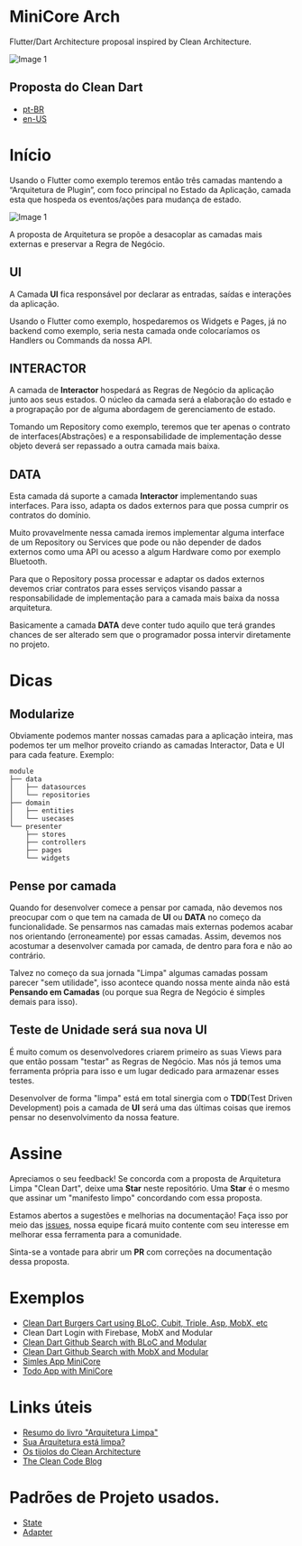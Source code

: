 # MiniCore Arch

Flutter/Dart Architecture proposal inspired by Clean Architecture.

![Image 1](imgs/image2.png)

## Proposta do Clean Dart

- [pt-BR](1.0/README.md)
- [en-US](1.0/README_en.md)

# Início

Usando o Flutter como exemplo teremos então três camadas mantendo a “Arquitetura de Plugin”, com foco principal no Estado da Aplicação, camada esta que hospeda os eventos/ações para mudança de estado.

![Image 1](imgs/image1.png)

A proposta de Arquitetura se propõe a desacoplar as camadas mais externas e preservar a Regra de Negócio.

## UI

A Camada **UI** fica responsável por declarar as entradas, saídas e interações da aplicação.

Usando o Flutter como exemplo, hospedaremos os Widgets e Pages, já no backend como exemplo, seria nesta camada onde colocaríamos os Handlers ou Commands da nossa API.

## INTERACTOR

A camada de **Interactor** hospedará as Regras de Negócio da aplicação junto aos seus estados.
O núcleo da camada será a elaboração do estado e a prograpação por de alguma abordagem de gerenciamento de estado.

Tomando um Repository como exemplo, teremos que ter apenas o contrato de interfaces(Abstrações) e a responsabilidade de implementação desse objeto deverá ser repassado a outra camada mais baixa.

## DATA

Esta camada dá suporte a camada **Interactor** implementando suas interfaces. Para isso, adapta os dados externos para que possa cumprir os contratos do domínio.

Muito provavelmente nessa camada iremos implementar alguma interface de um Repository ou Services que pode ou não depender de dados externos como uma API ou acesso a algum Hardware como por exemplo Bluetooth.

Para que o Repository possa processar e adaptar os dados externos devemos criar contratos para esses serviços visando passar a responsabilidade de implementação para a camada mais baixa da nossa arquitetura.

Basicamente a camada **DATA** deve conter tudo aquilo que terá grandes chances de ser alterado sem que o programador possa intervir diretamente no projeto.

# Dicas

## Modularize

Obviamente podemos manter nossas camadas para a aplicação inteira, mas podemos ter um melhor proveito criando as camadas Interactor, Data e UI para cada feature. Exemplo:

```
module
├── data
│   ├── datasources
│   └── repositories
├── domain
│   ├── entities
│   └── usecases
└── presenter
    ├── stores
    ├── controllers
    ├── pages
    └── widgets
```

## Pense por camada

Quando for desenvolver comece a pensar por camada, não devemos nos preocupar com o que tem na camada de **UI** ou **DATA** no começo da funcionalidade. Se pensarmos nas camadas mais externas podemos acabar nos orientando (erroneamente) por essas camadas. Assim, devemos nos acostumar a desenvolver camada por camada, de dentro para fora e não ao contrário.

Talvez no começo da sua jornada "Limpa" algumas camadas possam parecer "sem utilidade", isso acontece quando nossa mente ainda não está **Pensando em Camadas** (ou porque sua Regra de Negócio é simples demais para isso).

## Teste de Unidade será sua nova UI

É muito comum os desenvolvedores criarem primeiro as suas Views para que então possam "testar" as Regras de Negócio. Mas nós já temos uma ferramenta própria para isso e um lugar dedicado para armazenar esses testes.

Desenvolver de forma "limpa" está em total sinergia com o **TDD**(Test Driven Development) pois a camada de **UI** será uma das últimas coisas que iremos pensar no desenvolvimento da nossa feature.

# Assine

Apreciamos o seu feedback!
Se concorda com a proposta de Arquitetura Limpa "Clean Dart", deixe uma **Star** neste repositório. Uma **Star** é o mesmo que assinar um "manifesto limpo" concordando com essa proposta.

Estamos abertos a sugestões e melhorias na documentação!
Faça isso por meio das [issues](https://github.com/Flutterando/Clean-Dart/issues), nossa equipe ficará muito contente com seu interesse em melhorar essa ferramenta para a comunidade.

Sinta-se a vontade para abrir um **PR** com correções na documentação dessa proposta.

# Exemplos

- [Clean Dart Burgers Cart using BLoC, Cubit, Triple, Asp, MobX, etc](https://github.com/jacobaraujo7/bloc_atom)
- Clean Dart Login with Firebase, MobX and Modular
- [Clean Dart Github Search with BLoC and Modular](https://github.com/Flutterando/clean-dart-search-bloc)
- [Clean Dart Github Search with MobX and Modular](https://github.com/jacobaraujo7/clean-dart-search-mobx)
- [Simles App MiniCore](https://github.com/viniciusddrft/mini_core_exemple)
- [Todo App with MiniCore](https://github.com/EdsonMello-code/todoapp)

# Links úteis

- [Resumo do livro "Arquitetura Limpa"](https://medium.com/@deividchari/desvendando-a-arquitetura-limpa-de-uncle-bob-3e60d9aa9cce)
- [Sua Arquitetura está limpa?](https://medium.com/flutterando/sua-arquitetura-est%C3%A1-limpa-clean-architecture-no-flutter-458c68fad120)
- [Os tijolos do Clean Architecture](https://www.youtube.com/watch?v=C8mpy3pwqQc)
- [The Clean Code Blog](https://blog.cleancoder.com/uncle-bob/2012/08/13/the-clean-architecture.html)

# Padrões de Projeto usados.

- [State](https://refactoring.guru/pt-br/design-patterns/state)
- [Adapter](https://refactoring.guru/pt-br/design-patterns/adapter)

